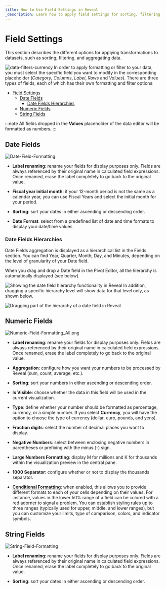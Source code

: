 ```yaml
---
title: How to Use Field Settings in Reveal 
_description: Learn how to apply field settings for sorting, filtering, and aggregating data.
---
```


# Field Settings

This section describes the different options for applying
transformations to datasets, such as sorting, filtering, and aggregating
data.

![data-filters-currency](images/data-filters-currency-sample.png)
In order to apply formatting or filter to your data, you must select the
specific field you want to modify in the corresponding placeholder
(*Category*, *Columns*, *Label*, *Rows* and *Values*). There are three
types of fields, each of which has their own formatting and filter
options:

- [Field Settings](#)
  - [Date Fields](#date-fields)
    - [Date Fields Hierarchies](#date-fields-hierarchies)
  - [Numeric Fields](#numeric-fields)
  - [String Fields](#string-fields)


:::note 
All fields dropped in the **Values** placeholder of the data editor will be formatted as numbers.
:::
<a name='date-fields'></a>
## Date Fields

![Date-Field-Formatting](images/formatting-date-field.png)
  - **Label renaming**: rename your fields for display purposes only.
    Fields are always referenced by their original name in calculated
    field expressions. Once renamed, erase the label completely to go
    back to the original value.

  - **Fiscal year initial month**: if your 12-month period is not the
    same as a calendar year, you can use Fiscal Years and select the
    initial month for your period.

  - **Sorting**: sort your dates in either ascending or descending
    order.

  - **Date Format**: select from a predefined list of date and time
    formats to display your date/time values.

### Date Fields Hierarchies

Date Fields aggregation is displayed as a hierarchical list in the Fields section. You can find Year, Quarter, Month, Day, and Minutes, depending on the level of granularity of your Date field.

When you drag and drop a Date field in the Pivot Editor, all the hierarchy is automatically displayed (see below).

![Showing the date field hierarchy functionality in Reveal](images/date-fields-hierarchy.png)
In addition, dragging a specific hierarchy level will show data for that level only, as shown below.

![Dragging part of the hierarchy of a date field in Reveal](images/date-field-hierarchy-level-example.png)
<a name='numeric-fields'></a>
## Numeric Fields

![Numeric-Field-Formatting\_All.png](images/numeric-field-settings.png)
  - **Label renaming**: rename your fields for display purposes only.
    Fields are always referenced by their original name in calculated
    field expressions. Once renamed, erase the label completely to go
    back to the original value.

  - **Aggregation**: configure how you want your numbers to be processed
    by Reveal (sum, count, average, etc.).

  - **Sorting**: sort your numbers in either ascending or descending
    order.

  - **Is Visible**: choose whether the data in this field will be used
    in the current visualization.

  - **Type**: define whether your number should be formatted as
    percentage, currency, or a simple number. If you select
    **Currency**, you will have the option to choose the type of
    currency (dollar, euro, pounds, and yens).

  - **Fraction digits**: select the number of decimal places you want to
    display.

  - **Negative Numbers**: select between enclosing negative numbers in
    parentheses or prefixing with the minus (-) sign.

  - **Large Numbers Formatting**: display M for millions and K for
    thousands within the visualization preview in the central pane.

  - **1000 Separator**: configure whether or not to display the
    thousands separator.

  - [**Conditional Formatting**](conditional-formatting): when enabled,
    this allows you to provide different formats to each of your cells
    depending on their values. For instance, values in the lower 50%
    range of a field can be colored with a red adorner to signal a
    problem. You can establish styling rules up to three ranges
    (typically used for upper, middle, and lower ranges), but you can
    customize your limits, type of comparison, colors, and indicator
    symbols. 

<a name='abc-fields'></a>
## String Fields

![String-Field-Formatting](images/string-field-formatting-field-settings-dialog.png)
  - **Label renaming**: rename your fields for display purposes only.
    Fields are always referenced by their original name in calculated
    field expressions. Once renamed, erase the label completely to go
    back to the original value.

  - **Sorting**: sort your dates in either ascending or descending
    order.
